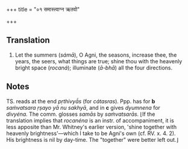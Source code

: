+++
title = "०१ समास्त्वाग्न ऋतवो"

+++
## Translation
1. Let the summers (*sámā*), O Agni, the seasons, increase thee, the  
years, the seers, what things are true; shine thou with the heavenly  
bright space (*rocaná*); illuminate (*ā-bhā*) all the four directions.

## Notes
TS. reads at the end *pṛthivyā́s* (for *cátasras*). Ppp. has for **b**  
*saṁvatsara ṛṣayo yā nu sakhyā*, and in **c** gives *dyumnena* for  
*divyéna.* The comm. glosses *samās* by *saṁvatsarās.* ⌊If the  
translation implies that *rocanéna* is an instr. of accompaniment, it is  
less apposite than Mr. Whitney's earlier version, 'shine together with  
heavenly brightness'—which I take to be Agni's own (cf. RV. x. 4. 2).  
His brightness is nil by day-time. The "together" were better left out.⌋
